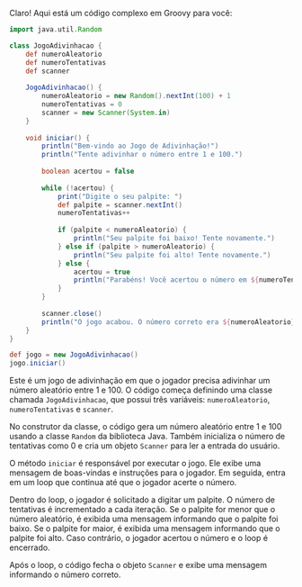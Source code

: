 Claro! Aqui está um código complexo em Groovy para você:

```groovy
import java.util.Random

class JogoAdivinhacao {
    def numeroAleatorio
    def numeroTentativas
    def scanner
    
    JogoAdivinhacao() {
        numeroAleatorio = new Random().nextInt(100) + 1
        numeroTentativas = 0
        scanner = new Scanner(System.in)
    }
    
    void iniciar() {
        println("Bem-vindo ao Jogo de Adivinhação!")
        println("Tente adivinhar o número entre 1 e 100.")
        
        boolean acertou = false
        
        while (!acertou) {
            print("Digite o seu palpite: ")
            def palpite = scanner.nextInt()
            numeroTentativas++
            
            if (palpite < numeroAleatorio) {
                println("Seu palpite foi baixo! Tente novamente.")
            } else if (palpite > numeroAleatorio) {
                println("Seu palpite foi alto! Tente novamente.")
            } else {
                acertou = true
                println("Parabéns! Você acertou o número em ${numeroTentativas} tentativas.")
            }
        }
        
        scanner.close()
        println("O jogo acabou. O número correto era ${numeroAleatorio}.")
    }
}

def jogo = new JogoAdivinhacao()
jogo.iniciar()
```

Este é um jogo de adivinhação em que o jogador precisa adivinhar um número aleatório entre 1 e 100. O código começa definindo uma classe chamada `JogoAdivinhacao`, que possui três variáveis: `numeroAleatorio`, `numeroTentativas` e `scanner`.

No construtor da classe, o código gera um número aleatório entre 1 e 100 usando a classe `Random` da biblioteca Java. Também inicializa o número de tentativas como 0 e cria um objeto `Scanner` para ler a entrada do usuário.

O método `iniciar` é responsável por executar o jogo. Ele exibe uma mensagem de boas-vindas e instruções para o jogador. Em seguida, entra em um loop que continua até que o jogador acerte o número.

Dentro do loop, o jogador é solicitado a digitar um palpite. O número de tentativas é incrementado a cada iteração. Se o palpite for menor que o número aleatório, é exibida uma mensagem informando que o palpite foi baixo. Se o palpite for maior, é exibida uma mensagem informando que o palpite foi alto. Caso contrário, o jogador acertou o número e o loop é encerrado.

Após o loop, o código fecha o objeto `Scanner` e exibe uma mensagem informando o número correto.